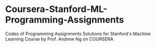 # Coursera-Stanford-ML-Programming-Assignments
Codes of Programming Assignments Solutions for Stanford's Machine Learning Course by Prof. Andrew Ng on COURSERA
